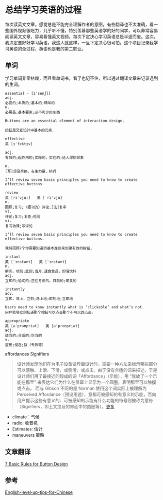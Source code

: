 # 总结学习英语的过程

每次读英文文章，感觉总是不能完全理解作者的意图，有些翻译也不太准确，看一些国外视频很吃力，几乎听不懂，特别羡慕那些英语学的好的同学，可以非常容易阅读英文文章，容易看懂英文视频。每次下定决心学习英语总是半途而废。这次，我决定要好好学习英语，我这人就这样，一旦下定决心很可怕。这个项目记录我学习英语的全过程，英语也是我的第二职业。

## 单词

学习单词非常枯燥，而且看单词书，看了也记不住，所以通过翻译文章来记录遇到的生词。

```
essential - [ɪˈsenʃl] 
adj.
必要的;本质的;基本的;精华的
n.
必需品;基本要素;必不可少的东西

Buttons are an essential element of interaction design.

按钮是交互设计中基本的元素.
```

```
effective
英 [ɪˈfektɪv]

adj.
有效的;起作用的;实际的，实在的;给人深刻印象

n.
[军]现役兵额，有生力量，精兵

I’ll review seven basic principles you need to know to create effective buttons.
```

```
review
英 [rɪˈvju:]   美 [ rɪˈvju]  
n.
回顾;复习;（报刊的）评论;[法]复审
vt.
评论;复习;复查;检验
vi.
复习功课;写评论

I’ll review seven basic principles you need to know to create effective buttons.

我将回顾7个你需要知道的基本准则来创建有效的按钮.
```

```
instant
英 [ˈɪnstənt]   美 [ˈɪnstənt]  
n.
瞬间，顷刻;此刻;当月;速食食品，即溶饮料
adj.
立即的;迫切的;正在考虑的，目前的;即食的

instantly
adv.
立即，马上，立刻;马上地;即刻地;立即地

Users need to know instantly what is ‘clickable’ and what’s not.
用户能够立刻知道那个按钮可以点击那个不可以的点击。
```

```
appropriate
英 [əˈprəʊpriət]   美 [əˈproʊpriət]  
adj.
适当的;合适的;恰当的
v.
盗用;侵吞;拨（专款等）
```

affordances
Signifiers

> 设计师发现他们在为电子设备做界面设计时，需要一种方法来标示哪些部分可以感触、上滑、下滑，或侧滑，或点击。由于没有合适的词来描述，于是设计师们用了最接近的现成的词「Affordance」（示能），用 “我放了一个示能在那里” 来表达它们为什么在屏幕上显示为一个圆圈，表明那里可以触摸或点击。
而与 Gibson 不同的是 Norman 使用这个词实际上被理解为 Perceived Affordance（预设用途），意指可被感知的有意义的示能，而向用户提示这些有意义的、可被感知的示能有什么功能的符号则被称为意符（Signifiers，即上文提及的界面中的圆圈等）。[更多](https://www.douban.com/note/647135927/)

- climate：气候
- radio: 收音机
- Estimates: 估计
- maneuvers 策略

## 文章翻译

[7 Basic Rules for Button Design](https://uxplanet.org/7-basic-rules-for-button-design-63dcdf5676b4)


## 参考

[English-level-up-tips-for-Chinese
](https://github.com/byoungd/English-level-up-tips-for-Chinese)
